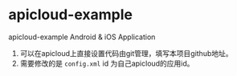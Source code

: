 # apicloud-example

apicloud-example Android & iOS Application

1. 可以在apicloud上直接设置代码由git管理，填写本项目github地址。
2. 需要修改的是 `config.xml` id 为自己apicloud的应用id。
